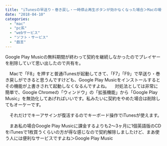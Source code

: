 ```yaml
---
title: "iTunesの早送り・巻き戻し・一時停止再生ボタンが効かなくなった場合＞Macの場合"
date: "2018-04-10"
categories: 
  - "mac"
  - "pc系"
  - "webサービス"
  - "ソフト・サービス"
  - "戯言"
---
```


Google Play Musicの無料期間が終わって契約を継続しなかったのでプレイヤーを削除していて思い出したので共有を。

　Macで「F8」を押すと普通iTunesが起動してきて、「F7」「F9」で早送り・巻き戻しができると思うんですけども、Google Play Musicをインストールするとその機能が上書きされて起動しなくなるんですよね。 　対処法としては非常に簡単で、Google Chromeの「ウィンドウ」の「拡張機能」から「Google Play Music」を無効化してあげればいいです。私みたいに契約をやめた場合は削除してもオーケーです。

　それだけでキーアサインが復活するのでキーボード操作でiTunesが使えます。

　まあ私の場合Google Play Musicに課金するよりも2〜3ヶ月に1個英語版のCDをiTunesで1枚買うくらいの方が得な感じなので契約解除しましたけど、まあ使う人には便利なサービスですよね＞Google Play Music
